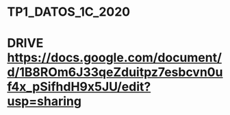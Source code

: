 # TP1_DATOS_1C_2020

# DRIVE https://docs.google.com/document/d/1B8ROm6J33qeZduitpz7esbcvn0uf4x_pSifhdH9x5JU/edit?usp=sharing
